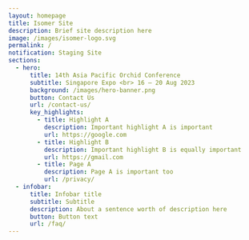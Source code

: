 ```yaml
---
layout: homepage
title: Isomer Site
description: Brief site description here
image: /images/isomer-logo.svg
permalink: /
notification: Staging Site
sections:
  - hero:
      title: 14th Asia Pacific Orchid Conference
      subtitle: Singapore Expo <br> 16 – 20 Aug 2023
      background: /images/hero-banner.png
      button: Contact Us
      url: /contact-us/
      key_highlights:
        - title: Highlight A
          description: Important highlight A is important
          url: https://google.com
        - title: Highlight B
          description: Important highlight B is equally important
          url: https://gmail.com
        - title: Page A
          description: Page A is important too
          url: /privacy/
  - infobar:
      title: Infobar title
      subtitle: Subtitle
      description: About a sentence worth of description here
      button: Button text
      url: /faq/
---
```

